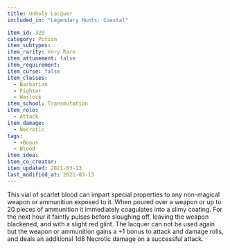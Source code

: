 ```yaml
---
title: Unholy Lacquer
included_in: "Legendary Hunts: Coastal"

item_id: 329
category: Potion
item_subtypes: 
item_rarity: Very Rare
item_attunement: false
item_requirement: 
item_curse: false
item_classes: 
  - Barbarian
  - Fighter
  - Warlock
item_school: Transmutation
item_role: 
  - Attack
item_damage: 
  - Necrotic
tags:
  - +Bonus
  - Blood
item_idea: 
item_co_creator: 
item_updated: 2021-03-13
last_modified_at: 2021-03-13
---
```


This vial of scarlet blood can impart special properties to any non-magical weapon or ammunition exposed to it. When poured over a weapon or up to 20 pieces of ammunition it immediately coagulates into a slimy coating. For the next hour it faintly pulses before sloughing off, leaving the weapon blackened, and with a slight red glint. The lacquer can not be used again but the weapon or ammunition gains a +1 bonus to attack and damage rolls, and deals an additional 1d8 Necrotic damage on a successful attack.
